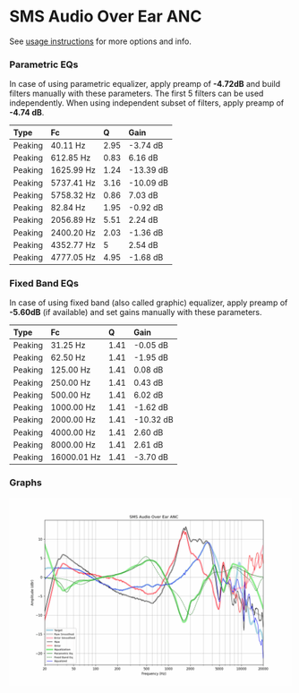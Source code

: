 # SMS Audio Over Ear ANC
See [usage instructions](https://github.com/jaakkopasanen/AutoEq#usage) for more options and info.

### Parametric EQs
In case of using parametric equalizer, apply preamp of **-4.72dB** and build filters manually
with these parameters. The first 5 filters can be used independently.
When using independent subset of filters, apply preamp of **-4.74 dB**.

| Type    | Fc         |    Q | Gain      |
|:--------|:-----------|:-----|:----------|
| Peaking | 40.11 Hz   | 2.95 | -3.74 dB  |
| Peaking | 612.85 Hz  | 0.83 | 6.16 dB   |
| Peaking | 1625.99 Hz | 1.24 | -13.39 dB |
| Peaking | 5737.41 Hz | 3.16 | -10.09 dB |
| Peaking | 5758.32 Hz | 0.86 | 7.03 dB   |
| Peaking | 82.84 Hz   | 1.95 | -0.92 dB  |
| Peaking | 2056.89 Hz | 5.51 | 2.24 dB   |
| Peaking | 2400.20 Hz | 2.03 | -1.36 dB  |
| Peaking | 4352.77 Hz | 5    | 2.54 dB   |
| Peaking | 4777.05 Hz | 4.95 | -1.68 dB  |

### Fixed Band EQs
In case of using fixed band (also called graphic) equalizer, apply preamp of **-5.60dB**
(if available) and set gains manually with these parameters.

| Type    | Fc          |    Q | Gain      |
|:--------|:------------|:-----|:----------|
| Peaking | 31.25 Hz    | 1.41 | -0.05 dB  |
| Peaking | 62.50 Hz    | 1.41 | -1.95 dB  |
| Peaking | 125.00 Hz   | 1.41 | 0.08 dB   |
| Peaking | 250.00 Hz   | 1.41 | 0.43 dB   |
| Peaking | 500.00 Hz   | 1.41 | 6.02 dB   |
| Peaking | 1000.00 Hz  | 1.41 | -1.62 dB  |
| Peaking | 2000.00 Hz  | 1.41 | -10.32 dB |
| Peaking | 4000.00 Hz  | 1.41 | 2.60 dB   |
| Peaking | 8000.00 Hz  | 1.41 | 2.61 dB   |
| Peaking | 16000.01 Hz | 1.41 | -3.70 dB  |

### Graphs
![](./SMS%20Audio%20Over%20Ear%20ANC.png)